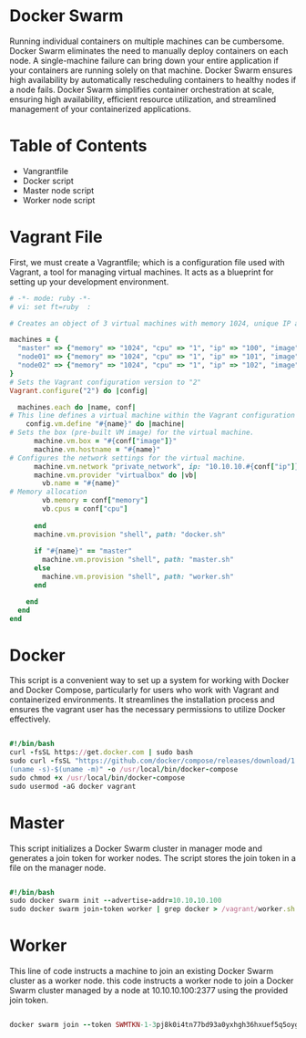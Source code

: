 
# Docker Swarm
Running individual containers on multiple machines can be cumbersome. Docker Swarm eliminates the need to manually deploy containers on each node. A single-machine failure can bring down your entire application if your containers are running solely on that machine. Docker Swarm ensures high availability by automatically rescheduling containers to healthy nodes if a node fails. Docker Swarm simplifies container orchestration at scale, ensuring high availability, efficient resource utilization, and streamlined management of your containerized applications.

# Table of Contents
- Vangrantfile
- Docker script
- Master node script
- Worker node script
  
# Vagrant File
First, we must create a Vagrantfile; which is a configuration file used with Vagrant, a tool for managing virtual machines. It acts as a blueprint for setting up your development environment.

```ruby
# -*- mode: ruby -*-
# vi: set ft=ruby  :

# Creates an object of 3 virtual machines with memory 1024, unique IP and assigns a docker image

machines = {
  "master" => {"memory" => "1024", "cpu" => "1", "ip" => "100", "image" => "bento/ubuntu-22.04"},
  "node01" => {"memory" => "1024", "cpu" => "1", "ip" => "101", "image" => "bento/ubuntu-22.04"},
  "node02" => {"memory" => "1024", "cpu" => "1", "ip" => "102", "image" => "bento/ubuntu-22.04"}
}
# Sets the Vagrant configuration version to "2" 
Vagrant.configure("2") do |config|

  machines.each do |name, conf|
# This line defines a virtual machine within the Vagrant configuration
    config.vm.define "#{name}" do |machine|
# Sets the box (pre-built VM image) for the virtual machine.
      machine.vm.box = "#{conf["image"]}"
      machine.vm.hostname = "#{name}"
# Configures the network settings for the virtual machine. 
      machine.vm.network "private_network", ip: "10.10.10.#{conf["ip"]}"
      machine.vm.provider "virtualbox" do |vb|
        vb.name = "#{name}"
# Memory allocation
        vb.memory = conf["memory"]
        vb.cpus = conf["cpu"]
        
      end
      machine.vm.provision "shell", path: "docker.sh"
      
      if "#{name}" == "master"
        machine.vm.provision "shell", path: "master.sh"
      else
        machine.vm.provision "shell", path: "worker.sh"
      end

    end
  end
end

```

# Docker
This script is a convenient way to set up a system for working with Docker and Docker Compose, particularly for users who work with Vagrant and containerized environments. It streamlines the installation process and ensures the vagrant user has the necessary permissions to utilize Docker effectively.

```ruby

#!/bin/bash
curl -fsSL https://get.docker.com | sudo bash
sudo curl -fsSL "https://github.com/docker/compose/releases/download/1.25.4/docker-compose-$
(uname -s)-$(uname -m)" -o /usr/local/bin/docker-compose
sudo chmod +x /usr/local/bin/docker-compose
sudo usermod -aG docker vagrant

```
# Master
This script initializes a Docker Swarm cluster in manager mode and generates a join token for worker nodes. The script stores the join token in a file on the manager node. 

```ruby

#!/bin/bash
sudo docker swarm init --advertise-addr=10.10.10.100
sudo docker swarm join-token worker | grep docker > /vagrant/worker.sh

```

# Worker
This line of code instructs a machine to join an existing Docker Swarm cluster as a worker node. this code instructs a worker node to join a Docker Swarm cluster managed by a node at 10.10.10.100:2377 using the provided join token.

```ruby

docker swarm join --token SWMTKN-1-3pj8k0i4tn77bd93a0yxhgh36hxuef5q5oyg1732rztnfy29ll-a94q0ipwgrjs4xikzyb4yb3n5 10.10.10.100:2377

```

